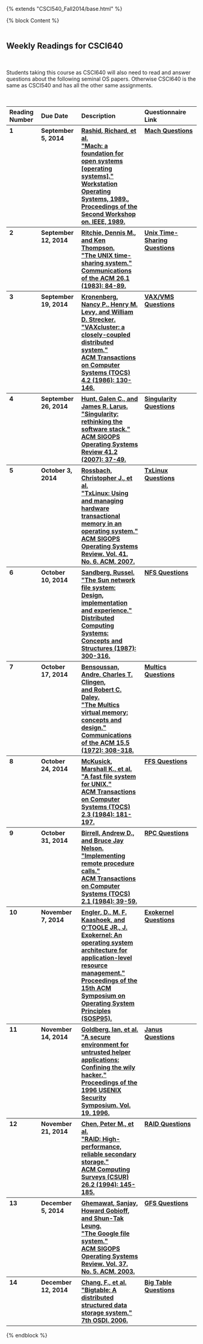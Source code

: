 {% extends "CSCI540_Fall2014/base.html" %}

{% block Content %}
<br>
<br>
<h2>Weekly Readings for CSCI640</h2>
<br>
<p>Students taking this course as CSCI640 will also need to read and answer
questions about the following seminal OS papers. Otherwise CSCI640 is the same
as CSCI540 and has all the other same assignments.</p>
<br>
<table>
	<tr>
		<th align="left" width="125">Reading Number</th>
		<th align="left" width="150">Due Date</th>
		<th align="left" width="400">Description</th>
		<th align="left" width="400">Questionnaire Link</th>
		<!--<th align="left">Grades</th>-->
	</tr>
	<tr>
		<th align="left" width="125" valign="top">1</th>
		<th align="left" width="150" valign="top">September 5, 2014</th>
		<th align="left" width="400"><a href="/site_media/Fall2014/CSCI640/machos.pdf">Rashid, Richard, et al. <br>"Mach: a foundation for open systems [operating systems]."<br> Workstation Operating Systems, 1989., <br>Proceedings of the Second Workshop on. IEEE, 1989.</a></th>
		<th align="left" width="400" valign="top"><a href="">Mach Questions</a></th>
		<!--<th align="left">Grades</th>-->
	</tr>
	<tr>
		<th align="left" width="125" valign="top">2</th>
		<th align="left" width="150" valign="top">September 12, 2014</th>
		<th align="left" width="400"><a href="/site_media/Fall2014/CSCI640/unix.pdf">Ritchie, Dennis M., and Ken Thompson. <br>"The UNIX time-sharing system." <br>Communications of the ACM 26.1 (1983): 84-89.</a></th>
		<th align="left" width="400" valign="top"><a href="">Unix Time-Sharing Questions</a></th>
	</tr>
    <tr>
		<th align="left" width="125" valign="top">3</th>
		<th align="left" width="150" valign="top">September 19, 2014</th>
		<th align="left" width="400"><a href="/site_media/Fall2014/CSCI640/vaxvms.pdf">Kronenberg, Nancy P., Henry M. Levy, and William D. Strecker. <br>"VAXcluster: a closely-coupled distributed system." <br>ACM Transactions on Computer Systems (TOCS) 4.2 (1986): 130-146.</a></th>
		<th align="left" width="400" valign="top"><a href="">VAX/VMS Questions</a></th>
	</tr>
	<tr>
		<th align="left" width="125" valign="top">4</th>
		<th align="left" width="150" valign="top">September 26, 2014</th>
		<th align="left" width="400"><a href="/site_media/Fall2014/CSCI640/singularity.pdf">Hunt, Galen C., and James R. Larus. <br>"Singularity: rethinking the software stack." <br>ACM SIGOPS Operating Systems Review 41.2 (2007): 37-49.</a></th>
		<th align="left" width="400" valign="top"><a href="">Singularity Questions</a></th>
	</tr>
	<tr>
		<th align="left" width="125" valign="top">5</th>
		<th align="left" width="150" valign="top">October 3, 2014</th>
		<th align="left" width="400"><a href="/site_media/Fall2014/CSCI640/txlinux.pdf">Rossbach, Christopher J., et al. <br>"TxLinux: Using and managing hardware transactional memory in an operating system." <br>ACM SIGOPS Operating Systems Review. Vol. 41. No. 6. ACM, 2007.</a></th>
		<th align="left" width="400" valign="top"><a href="">TxLinux Questions</a></th>
	</tr>
	<tr>
		<th align="left" width="125" valign="top">6</th>
		<th align="left" width="150" valign="top">October 10, 2014</th>
		<th align="left" width="400"><a href="/site_media/Fall2014/CSCI640/nfs.pdf">Sandberg, Russel. <br>"The Sun network file system: Design, implementation and experience." <br>Distributed Computing Systems: Concepts and Structures (1987): 300-316.</a></th>
		<th align="left" width="400" valign="top"><a href="">NFS Questions</a></th>
	</tr>
	<tr>
		<th align="left" width="125" valign="top">7</th>
		<th align="left" width="150" valign="top">October 17, 2014</th>
		<th align="left" width="400"><a href="/site_media/Fall2014/CSCI640/multics.pdf">Bensoussan, Andre, Charles T. Clingen, <br>and Robert C. Daley. <br>"The Multics virtual memory: concepts and design." <br>Communications of the ACM 15.5 (1972): 308-318.</a></th>
		<th align="left" width="400" valign="top"><a href="">Multics Questions</a></th>
	</tr>
	<tr>
		<th align="left" width="125" valign="top">8</th>
		<th align="left" width="150" valign="top">October 24, 2014</th>
		<th align="left" width="400"><a href="/site_media/Fall2014/CSCI640/ffs.pdf">McKusick, Marshall K., et al.<br>"A fast file system for UNIX." <br>ACM Transactions on Computer Systems (TOCS) 2.3 (1984): 181-197.</a></th>
		<th align="left" width="400" valign="top"><a href="">FFS Questions</a></th>
	</tr>
	<tr>
		<th align="left" width="125" valign="top">9</th>
		<th align="left" width="150" valign="top">October 31, 2014</th>
		<th align="left" width="400"><a href="/site_media/Fall2014/CSCI640/rpc.pdf">Birrell, Andrew D., and Bruce Jay Nelson. <br>"Implementing remote procedure calls." <br>ACM Transactions on Computer Systems (TOCS) 2.1 (1984): 39-59.</a></th>
		<th align="left" width="400" valign="top"><a href="">RPC Questions</a></th>
	</tr>
	<tr>
		<th align="left" width="125" valign="top">10</th>
		<th align="left" width="150" valign="top">November 7, 2014</th>
		<th align="left" width="400"><a href="/site_media/Fall2014/CSCI640/exokernel.pdf">Engler, D., M. F. Kaashoek, and O'TOOLE JR., J. <br>Exokernel: An operating system architecture for application-level resource management." <br>Proceedings of the 15th ACM Symposium on Operating System Principles (SOSP95).</a></th>
		<th align="left" width="400" valign="top"><a href="">Exokernel Questions</a></th>
	</tr>
	<tr>
		<th align="left" width="125" valign="top">11</th>
		<th align="left" width="150" valign="top">November 14, 2014</th>
		<th align="left" width="400"><a href="/site_media/Fall2014/CSCI640/janus-usenix96.pdf">Goldberg, Ian, et al. <br>"A secure environment for untrusted helper applications: Confining the wily hacker." <br>Proceedings of the 1996 USENIX Security Symposium. Vol. 19. 1996.</a></th>
		<th align="left" width="400" valign="top"><a href="">Janus Questions</a></th>
	</tr>
	<tr>
		<th align="left" width="125" valign="top">12</th>
		<th align="left" width="150" valign="top">November 21, 2014</th>
		<th align="left" width="400"><a href="/site_media/Fall2014/CSCI640/RAID84.pdf">Chen, Peter M., et al. <br>"RAID: High-performance, reliable secondary storage." <br>ACM Computing Surveys (CSUR) 26.2 (1994): 145-185.</a></th>
		<th align="left" width="400" valign="top"><a href="">RAID Questions</a></th>
	</tr>
	<tr>
		<th align="left" width="125" valign="top">13</th>
		<th align="left" width="150" valign="top">December 5, 2014</th>
		<th align="left" width="400"><a href="/site_media/Fall2014/CSCI640/gfs.pdf">Ghemawat, Sanjay, Howard Gobioff, and Shun-Tak Leung. <br>"The Google file system." <br>ACM SIGOPS Operating Systems Review. Vol. 37. No. 5. ACM, 2003.</a></th>
		<th align="left" width="400" valign="top"><a href="">GFS Questions</a></th>
	</tr>
	<tr>
		<th align="left" width="125" valign="top">14</th>
		<th align="left" width="150" valign="top">December 12, 2014</th>
		<th align="left" width="400"><a href="/site_media/Fall2014/CSCI640/bigtable.pdf">Chang, F., et al. <br>"Bigtable: A distributed structured data storage system." <br>7th OSDI. 2006.</a></th>
		<th align="left" width="400" valign="top"><a href="">Big Table Questions</a></th>
	</tr>
</table>
{% endblock %}
